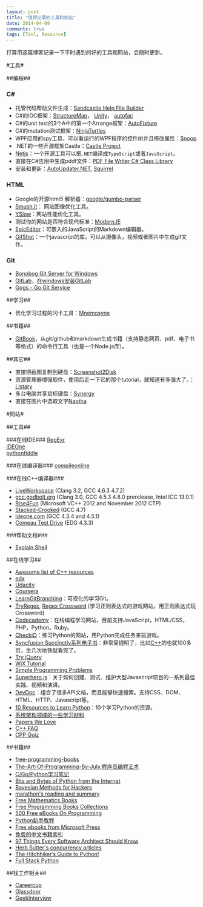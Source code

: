 ```yaml
---
layout: post
title: "值得记录的工具和网站"
date: 2014-04-09
comments: true
tags: [Tool, Resource]
---
```

打算用这篇博客记录一下平时遇到的好的工具和网站，会随时更新。

#工具#

##编程##

### C# ###
- 托管代码帮助文件生成：[Sandcastle Help File Builder](http://shfb.codeplex.com/)  
- C#的IOC框架：[StructureMap](http://docs.structuremap.net/)， [Unity](http://unity.codeplex.com/)， [autofac](http://code.google.com/p/autofac/)  
- C#的unit test的3个A中的第一个Arrange框架：[AutoFixture](https://github.com/AutoFixture)  
- C#的mutation测试框架：[NinjaTurtles](http://www.mutation-testing.net)  
- WPF应用的spy工具，可以看运行的WPF程序的控件树并且修改属性：[Snoop](http://snoopwpf.codeplex.com/)  
- .NET的一些开源框架Castle：[Castle Project](http://www.castleproject.org/)  
- [Netjs](https://github.com/praeclarum/Netjs)：一个开源工具可以把`.NET`编译成`TypeScript`或者`JavaScript`。  
- 直接在C#应用中生成pddf文件：[PDF File Writer C# Class Library](http://www.codeproject.com/Articles/570682/PDF-File-Writer-Csharp-Class-Library-Version)  
- 安装和更新：[AutoUpdater.NET](https://autoupdaterdotnet.codeplex.com/), [Squirrel](https://github.com/Squirrel/Squirrel.Windows)  

### HTML ###
- Google的开源html5 解析器：[google/gumbo-parser](https://github.com/google/gumbo-parser)  
- [Smush.it](http://developer.yahoo.com/yslow/smushit/)： 网站图像优化工具。  
- [YSlow](http://developer.yahoo.com/yslow/)：网站性能优化工具。  
- 测试你的网站是否符合现代标准：[Modern.IE](http://modern.ie/en-us)
- [EpicEditor](http://epiceditor.com/)：可嵌入的JavaScript的Markdown编辑器。  
- [GifShot](http://yahoo.github.io/gifshot/index.html)：一个javascript的库，可以从摄像头，视频或者图片中生成gif文件。  


### Git ###
- [Bonobog Git Server for Windows](http://bonobogitserver.com/)  
- [GitLab](https://www.gitlab.com/)，[在windows安装GitLab](/2013/07/16/how-to-install-gitlab-in-windows-github-open-source-alternative/)  
- [Gogs - Go Git Service](https://github.com/gogits/gogs)  

##学习##
- 优化学习过程的闪卡工具：[Mnemosyne](http://mnemosyne-proj.org/)

##书籍##
- [GitBook](http://www.gitbook.io/)，从git/github和markdown生成书籍（支持静态网页、pdf、电子书等格式）的命令行工具（也是一个Node.js库）。

##其它##
- 直接把截图复制到硬盘：[Screenshot2Disk](http://screenshot2disk.codeplex.com/)  
- 资源管理器增强软件，使用后走一下它的那个tutorial，就知道有多强大了。：[Listary](http://www.listary.com/)  
- 多台电脑共享鼠标键盘：[Synergy](http://synergy-foss.org/)
- 直接在图片中选取文字[Naptha](http://projectnaptha.com/)  

#网站#

##工具##

###在线IDE###
[RegExr](http://www.regexr.com/)  
[IDEOne](http://ideone.com/)  
[pythonfiddle](pythonfiddle.com)  

###在线编译器###
[compileonline](http://compileonline.com/)  

###在线C++编译器###

- [LiveWorkspace](http://liveworkspace.org/) (Clang 3.2, GCC 4.6.3 4.7.2)
- [gcc.godbolt.org](http://gcc.godbolt.org/) (Clang 3.0, GCC 4.5.3 4.8.0 prerelease, Intel ICC 13.0.1)
- [Rise4Fun](http://rise4fun.com/vcpp) (Microsoft VC++ 2012 and November 2012 CTP)
- [Stacked-Crooked](http://stacked-crooked.com/) (GCC 4.7)
- [ideone.com](http://ideone.com/) (GCC 4.3.4 and 4.5.1)
- [Comeau Test Drive](http://comeaucomputing.com/tryitout/) (EDG 4.3.3)  

###帮助文档###

- [Explain Shell](http://explainshell.com/)

##在线学习##
- [Awesome list of C++ resources](https://cpp.zeef.com/faraz.fallahi)  
- [edx](https://www.edx.org/)
- [Udacity](https://www.udacity.com/)
- [Coursera](https://www.coursera.org/)
- [LearnGitBranching](http://pcottle.github.io/learnGitBranching/)：可视化的学习Git。  
- [TryRegex](http://tryregex.com/), [Regex Crossword](http://regexcrossword.com/) (学习正则表达式的游戏网站，用正则表达式玩Crossword)  
- [Codecademy](http://www.codecademy.com/)：在线编程学习网站，目前支持JavaScript，HTML/CSS，PHP，Python，Ruby。  
- [CheckiO](http://www.checkio.org/)：练习Python的网站，用Python完成任务来玩游戏。  
- [Syncfusion Succinctly系列电子书](http://www.syncfusion.com/resources/techportal/ebooks)：非常简捷明了，比如[C++](http://www.syncfusion.com/resources/techportal/ebooks/cplusplus)的也就100多页，坐几次地铁就看完了。  
- [Try jQuery](http://try.jquery.com/)  
- [WiX Tutorial](http://wix.tramontana.co.hu/tutorial)  
- [Simple Programming Problems](http://adriann.github.io/programming_problems.html)  
- [Superhero.js](http://superherojs.com/)：关于如何创建、测试、维护大型Javascript项目的一系列最佳实践、视频和演讲。  
- [DevDoc](http://devdocs.io/)：组合了很多API文档，而且能够快速搜索。支持CSS、DOM、HTML、HTTP、Javascript等。  
- [10 Resources to Learn Python](http://codecondo.com/10-ways-to-learn-python/)：10个学习Python的资源。    
- [系统架构领域的一些学习材料](http://www.valleytalk.org/2014/03/18/%E6%9E%97%E4%BB%95%E9%BC%8E-%E3%80%82-%E3%80%8A%E7%B3%BB%E7%BB%9F%E6%9E%B6%E6%9E%84%E9%A2%86%E5%9F%9F%E7%9A%84%E4%B8%80%E4%BA%9B%E5%AD%A6%E4%B9%A0%E6%9D%90%E6%96%99%E3%80%8B/)  
- [Papers We Love](https://github.com/papers-we-love/papers-we-love)  
- [C++ FAQ](http://isocpp.org/faq)  
- [CPP Quiz](http://cppquiz.org/)  

##书籍##
- [free-programming-books](https://github.com/vhf/free-programming-books/blob/master/free-programming-books.md)  
- [The-Art-Of-Programming-By-July](https://github.com/julycoding/The-Art-Of-Programming-by-July),[程序员编程艺术](http://blog.csdn.net/v_JULY_v/article/details/6460494)  
- [C/Go/Python学习笔记](https://github.com/qyuhen/book)  
- [Bits and Bytes of Python from the Internet](https://github.com/kirang89/pycrumbs/blob/master/pycrumbs.md)  
- [Bayesian Methods for Hackers](https://github.com/CamDavidsonPilon/Probabilistic-Programming-and-Bayesian-Methods-for-Hackers)  
- [marathon's reading and summary](http://dirlt.com/)  
- [Free Mathematics Books](http://www.e-booksdirectory.com/mathematics.php)
- [Free Programming Books Collections ](http://www.freeprogrammingbook.com/)
- [500 Free eBooks On Programming](http://www.efytimes.com/e1/creativenews.asp?edid=119319)
- [Python新手教程](http://www.liaoxuefeng.com/wiki/001374738125095c955c1e6d8bb493182103fac9270762a000)
- [Free ebooks from Microsoft Press](http://www.microsoftvirtualacademy.com/ebooks#?fbid=X761K25-L20)  
- [免费的中文书籍索引](https://code.csdn.net/JustJavaC/free-programming-books-zh_cn)
- [97 Things Every Software Architect Should Know](http://architect.97things.oreilly.com/wiki/index.php/97_Things_Every_Software_Architect_Should_Know_-_The_Book)  
- [Herb Sutter's concurrency articles](http://herbsutter.com/2010/09/24/effective-concurrency-know-when-to-use-an-active-object-instead-of-a-mutex/)  
- [The Hitchhiker’s Guide to Python!](http://docs.python-guide.org/en/latest/)  
- [Full Stack Python](http://www.fullstackpython.com/)  

##找工作相关##
- [Careercup](http://www.careercup.com/)  
- [Glassdoor](http://www.glassdoor.com)  
- [GeekInterview](http://www.geekinterview.com/)  
